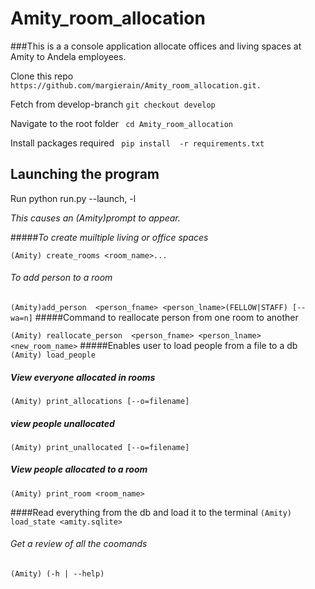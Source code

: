 Amity_room_allocation
=====================
###This is a a console application allocate offices and living spaces at Amity to Andela employees.

Clone this repo
```https://github.com/margierain/Amity_room_allocation.git.```

Fetch from develop-branch
```git checkout develop```

Navigate to the root folder
``` cd Amity_room_allocation```

Install packages required
``` pip install  -r requirements.txt```

## Launching the program
Run python run.py --launch, -l

*This causes an (Amity)prompt to appear.*

#####*To create muiltiple living or office spaces*

```(Amity) create_rooms <room_name>...```
###### To add person to a room

```(Amity)add_person  <person_fname> <person_lname>(FELLOW|STAFF) [--wa=n]```
#####Command to reallocate person from one room to another

```(Amity) reallocate_person  <person_fname> <person_lname> <new_room_name>```
#####Enables user to load people from a file to a db
```(Amity) load_people```
##### View everyone allocated in rooms 

```(Amity) print_allocations [--o=filename]```

##### view people unallocated
```(Amity) print_unallocated [--o=filename]```

##### View people allocated to a room 
```(Amity) print_room <room_name> ```

####Read everything from the db and load it to the terminal 
```(Amity) load_state <amity.sqlite> ```

###### Get a review of all the coomands
```(Amity) (-h | --help)```



